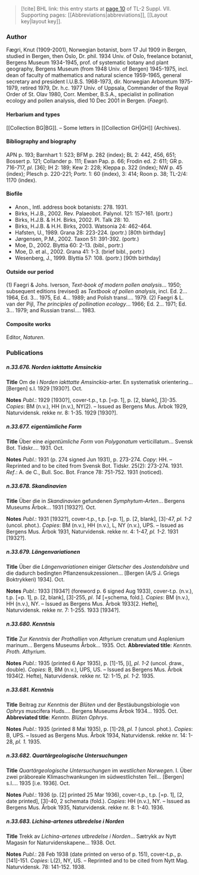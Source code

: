 > [!cite] BHL link: this entry starts at [page 10](https://www.biodiversitylibrary.org/item/103834#page/32/mode/1up) of TL-2 Suppl. VII.
> Supporting pages: [[Abbreviations|abbreviations]], [[Layout key|layout key]].

### Author

Fægri, Knut (1909-2001), Norwegian botanist, born 17 Jul 1909 in Bergen, studied in Bergen, then Oslo, Dr. phil. 1934 Univ. of Oslo, freelance botanist, Bergens Museum 1934-1945, prof. of systematic botany and plant geography, Bergens Museum (from 1948 Univ. of Bergen) 1945-1975, incl. dean of faculty of mathematics and natural science 1959-1965, general secretary and president I.U.B.S. 1968-1973, dir. Norwegian Arboretum 1975-1979, retired 1979, Dr. h.c. 1977 Univ. of Uppsala, Commander of the Royal Order of St. Olav 1980, Corr. Member, B.S.A., specialist in pollination ecology and pollen analysis, died 10 Dec 2001 in Bergen. (*Faegri*).

#### Herbarium and types

[[Collection BG|BG]]. – Some letters in [[Collection GH|GH]] (Archives).

#### Bibliography and biography

APN p. 193; Barnhart 1: 523; BFM p. 282 (index); BL 2: 442, 456, 651; Bossert p. 121; Collander p. 111; Ewan Pap. p. 66; Frodin ed. 2: 611; GR p. 716-717, *pl*. \[36\]; IH 2: 189; Kew 2: 228; Kleppa p. 322 (index); NW p. 45 (index); Plesch p. 220-221; Portr. 1: 60 (index), 3: 414; Roon p. 38; TL-2/4: 1170 (index).

#### Biofile

- Anon., Intl. address book botanists: 278. 1931.
- Birks, H.J.B., 2002. Rev. Palaeobot. Palynol. 121: 157-161. (portr.)
- Birks, H.J.B. & H.H. Birks, 2002. Pl. Talk 28: 10.
- Birks, H.J.B. & H.H. Birks, 2003. Watsonia 24: 462-464.
- Hafsten, U., 1989. Grana 28: 223-224. (portr.) \[80th birthday\]
- Jørgensen, P.M., 2002. Taxon 51: 391-392. (portr.)
- Moe, D., 2002. Blyttia 60: 2-13. (bibl., portr.)
- Moe, D. et al., 2002. Grana 41: 1-3. (brief bibl., portr.)
- Wesenberg, J., 1999. Blyttia 57: 108. (portr.) \[90th birthday\]

#### Outside our period

(1) Faegri & Johs. Iverson, *Text-book of modern pollen analysis*... 1950; subsequent editions (revised) as *Textbook of pollen analysis*, incl. Ed. 2... 1964, Ed. 3... 1975, Ed. 4... 1989; and Polish transl.... 1979.
(2) Faegri & L. van der Pijl, *The principles of pollination ecology*... 1966; Ed. 2... 1971; Ed. 3... 1979; and Russian transl.... 1983.

#### Composite works

Editor, *Naturen*.

### Publications

##### n.33.676. Norden iakttatte Amsinckia

**Title**
Om de i *Norden iakttatte Amsinckia*-arter. En systematisk orientering... \[Bergen\] s.l. 1929 \[1930?\]. Oct.

**Notes**
*Publ*.: 1929 \[1930?\], cover-t.p., t.p. \[=p. 1\], p. \[2, blank\], \[3\]-35. *Copies*: BM (n.v.), HH (n.v.), NY(2). – Issued as Bergens Mus. Årbok 1929, Naturvidensk. rekke nr. 8: 1-35. 1929 \[1930?\].

##### n.33.677. eigentümliche Form

**Title**
Über eine *eigentümliche Form* von *Polygonatum* verticillatum... Svensk Bot. Tidskr.... 1931. Oct.

**Notes**
*Publ*.: 1931 (p. 274 signed Jun 1931), p. 273-274. *Copy*: HH. – Reprinted and to be cited from Svensk Bot. Tidskr. 25(2): 273-274. 1931.
*Ref*.: A. de C., Bull. Soc. Bot. France 78: 751-752. 1931 (noticed).

##### n.33.678. Skandinavien

**Title**
Über die in *Skandinavien* gefundenen *Symphytum-Arten*... Bergens Museums Årbok... 1931 \[1932?\]. Oct.

**Notes**
*Publ*.: 1931 \[1932?\], cover-t.p., t.p. \[=p. 1\], p. \[2, blank\], \[3\]-47, *pl. 1-2* (uncol. phot.).
*Copies*: BM (n.v.), HH (n.v.), L, NY (n.v.), UPS. – Issued as Bergens Mus. Årbok 1931, Naturvidensk. rekke nr. 4: 1-47, *pl. 1-2.* 1931 \[1932?\].

##### n.33.679. Längenvariationen

**Title**
Über die *Längenvariationen* einiger *Gletscher* des *Jostendalsbre* und die dadurch bedingten Pflanzensukzessionen... \[Bergen (A/S J. Griegs Boktrykkeri) 1934\]. Oct.

**Notes**
*Publ*.: 1933 \[1934?\] (foreword p. 6 signed Aug 1933), cover-t.p. (n.v.), t.p. \[=p. 1\], p. \[2, blank\], \[3\]-255, *pl*. *14* \[=schema, fold.\]. *Copies*: BM (n.v.), HH (n.v.), NY. – Issued as Bergens Mus. Årbok 1933\[2. Hefte\], Naturvidensk. rekke nr. 7: 1-255. 1933 \[1934?\].

##### n.33.680. Kenntnis

**Title**
Zur *Kenntnis* der *Prothallien* von *Athyrium* crenatum und Asplenium marinum... Bergens Museums Årbok... 1935. Oct.
**Abbreviated title**: *Kenntn. Proth. Athyrium*.

**Notes**
*Publ*.: 1935 (printed 6 Apr 1935), p. \[1\]-15, \[i\], *pl. 1-2* (uncol. draw., double). *Copies*: B, BM (n.v.), UPS, US. – Issued as Bergens Mus. Årbok 1934(2. Hefte), Naturvidensk. rekke nr. 12: 1-15, *pl. 1-2.* 1935.

##### n.33.681. Kenntnis

**Title**
Beitrag zur *Kenntnis* der *Blüten* und der Bestäubungsbiologie von *Ophrys* muscifera Huds.... Bergens Museums Årbok 1934... 1935. Oct.
**Abbreviated title**: *Kenntn. Blüten Ophrys*.

**Notes**
*Publ*.: 1935 (printed 8 Mai 1935), p. \[1\]-28, *pl. 1* (uncol. phot.). *Copies*: B, UPS. – Issued as Bergens Mus. Årbok 1934, Naturvidensk. rekke nr. 14: 1-28, *pl. 1.* 1935.

##### n.33.682. Quartärgeologische Untersuchungen

**Title**
*Quartärgeologische Untersuchungen* im *westlichen Norwegen*. I. Über zwei präboreale Klimaschwankungen im südwestlichsten Teil... \[Bergen\] s.l.... 1935 \[i.e. 1936\]. Oct.

**Notes**
*Publ*.: 1936 (p. \[2\] printed 25 Mar 1936), cover-t.p., t.p. \[=p. 1\], \[2, date printed\], \[3\]-40, 2 schemata (fold.). *Copies*: HH (n.v.), NY. – Issued as Bergens Mus. Årbok 1935, Naturvidensk. rekke nr. 8: 1-40. 1936.

##### n.33.683. Lichina-artenes utbredelse i Norden

**Title**
Trekk av *Lichina-artenes utbredelse i Norden*... Sætrykk av Nytt Magasin for Naturvidenskapene... 1938. Oct.

**Notes**
*Publ*.: 28 Feb 1938 (date printed on verso of p. 151), cover-t.p., p. \[141\]-151. *Copies*: L(2), NY, US. – Reprinted and to be cited from Nytt Mag. Naturvidensk. 78: 141-152. 1938.

